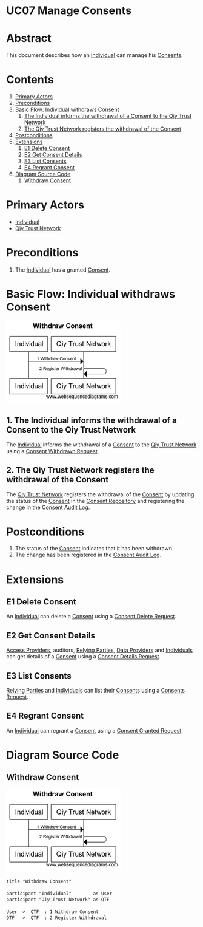 # UC07 Manage Consents

# Abstract

This document describes how an [Individual](../Definitions.md#individual) can manage his [Consents](../Qiy%20Node%20Protocol.md#consents).

# Contents


1. [Primary Actors](#primary-actors)
1. [Preconditions](#preconditions)
1. [Basic Flow: Individual withdraws Consent](#basic-flow-individual-withdraws-consent)
	1. [The Individual informs the withdrawal of a Consent to the Qiy Trust Network](#1-the-individual-informs-the-withdrawal-of-a-consent-to-the-qiy-trust-network)
	1. [The Qiy Trust Network registers the withdrawal of the Consent](#2-the-qiy-trust-network-registers-the-withdrawal-of-the-consent)
1. [Postconditions](#postconditions)
1. [Extensions](#extensions)
	1. [E1 Delete Consent](#e1-delete-consent)
	1. [E2 Get Consent Details](#e2-get-consent-details)
	1. [E3 List Consents](#e3-list-consents)
	1. [E4 Regrant Consent](#e4-regrant-consent)
1. [Diagram Source Code](#diagram-source-code)
	1. [Withdraw Consent](#withdraw-consent)

# Primary Actors

* [Individual](../Definitions.md#individual)
* [Qiy Trust Network](../Definitions.md#qiy-trust-network)

# Preconditions

1. The [Individual](../Definitions.md#individual) has a granted [Consent](../Qiy%20Node%20Protocol.md#consent).


# Basic Flow: Individual withdraws Consent

![Withdraw Consent](../images/Withdraw_Consent_-_UC07.png)

## 1. The Individual informs the withdrawal of a Consent to the Qiy Trust Network

The [Individual](../Definitions.md#individual) informs the withdrawal of a [Consent](../Qiy%20Node%20Protocol.md#consent) to the [Qiy Trust Network](../Definitions.md#qiy-trust-network) using a [Consent Withdrawn Request](../Qiy%20Node%20Protocol.md#consent-withdrawn-request).

## 2. The Qiy Trust Network registers the withdrawal of the Consent

The [Qiy Trust Network](../Definitions.md#qiy-trust-network) registers the withdrawal of the [Consent](../Qiy%20Node%20Protocol.md#consent) by updating the status of the [Consent](../Qiy%20Node%20Protocol.md#consent) in the [Consent Repository](../Qiy%20Node%20Protocol.md#consent-repository) and registering the change in the [Consent Audit Log](../Qiy%20Node%20Protocol.md#consent-audit-log).


# Postconditions

1. The status of the [Consent](../Qiy%20Node%20Protocol.md#consent) indicates that it has been withdrawn.
1. The change has been registered in the [Consent Audit Log](../Qiy%20Node%20Protocol.md#consent-audit-log).

# Extensions


## E1 Delete Consent

An [Individual](../Definitions.md#individual) can delete a [Consent](../Qiy%20Node%20Protocol.md#consent) using a [Consent Delete Request](../Qiy%20Node%20Protocol.md#consent-delete-request).


## E2 Get Consent Details

[Access Providers](../Definitions.md#access-provider), auditors, [Relying Parties](../Qiy%20Node%20Protocol.md#relying-parties), [Data Providers](#data-provider) and [Individuals](../Definitions.md#individual) can get details of a [Consent](../Qiy%20Node%20Protocol.md#consent) using a [Consent Details Request](../Qiy%20Node%20Protocol.md#consent-details-request).


## E3 List Consents

[Relying Parties](../Qiy%20Node%20Protocol.md#relying-parties) and [Individuals](../Definitions.md#individual) can list their [Consents](../Qiy%20Node%20Protocol.md#consents) using a [Consents Request](../Qiy%20Node%20Protocol.md#consents-request).


## E4 Regrant Consent

An [Individual](../Definitions.md#individual) can regrant a [Consent](../Qiy%20Node%20Protocol.md#consent) using a [Consent Granted Request](../Qiy%20Node%20Protocol.md#consent-granted-request).


# Diagram Source Code

## Withdraw Consent

![Withdraw Consent](../images/Withdraw_Consent_-_UC07.png)

```
title "Withdraw Consent"

participant "Individual"        as User
participant "Qiy Trust Network" as QTF

User ->  QTF  : 1 Withdraw Consent
QTF  ->  QTF  : 2 Register Withdrawal
```


